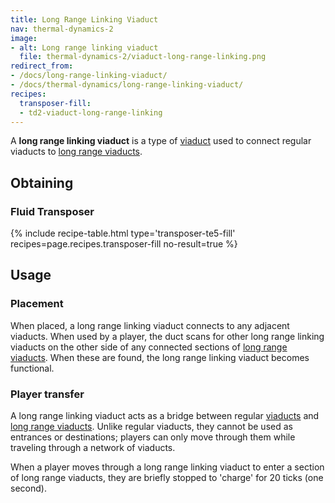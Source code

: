 ```yaml
---
title: Long Range Linking Viaduct
nav: thermal-dynamics-2
image:
- alt: Long range linking viaduct
  file: thermal-dynamics-2/viaduct-long-range-linking.png
redirect_from:
- /docs/long-range-linking-viaduct/
- /docs/thermal-dynamics/long-range-linking-viaduct/
recipes:
  transposer-fill:
  - td2-viaduct-long-range-linking
---
```


A **long range linking viaduct** is a type of [viaduct](/docs/thermal-dynamics-2/viaduct/) used to
connect regular viaducts to [long range viaducts](/docs/thermal-dynamics-2/long-range-viaduct/).


Obtaining
---------

### Fluid Transposer
{% include recipe-table.html type='transposer-te5-fill' recipes=page.recipes.transposer-fill no-result=true %}


Usage
-----

### Placement
When placed, a long range linking viaduct connects to any adjacent viaducts.
When used by a player, the duct scans for other long range linking viaducts on
the other side of any connected sections of [long range
viaducts](/docs/thermal-dynamics-2/long-range-viaduct/). When these are found, the long range
linking viaduct becomes functional.

### Player transfer
A long range linking viaduct acts as a bridge between regular
[viaducts](/docs/thermal-dynamics-2/viaduct/) and [long range viaducts](/docs/thermal-dynamics-2/long-range-viaduct/).
Unlike regular viaducts, they cannot be used as entrances or destinations;
players can only move through them while traveling through a network of
viaducts.

When a player moves through a long range linking viaduct to enter a section of
long range viaducts, they are briefly stopped to 'charge' for 20 ticks (one
second).
